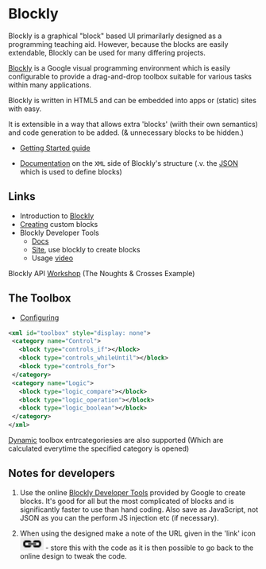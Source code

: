# Blockly

Blockly is a graphical "block" based UI primarilarly designed as a programming teaching aid. However, because the blocks are easily extendable, Blockly can be used for many
differing projects.

[Blockly](https://developers.google.com/blockly/guides/get-started/web) is a Google visual programming environment which is easily configurable to provide a drag-and-drop toolbox suitable for various tasks within many applications.

Blockly is written in HTML5 and can be embedded into apps or (static) sites with easy.

It is extensible in a way that allows extra 'blocks' (wiith their own semantics) and code generation to be added. (& unnecessary blocks to be hidden.)

 * [Getting Started guide](https://developers.google.com/blockly/guides/get-started/web)

 * [Documentation](blockly.xml-structure.md) on the `XML` side of Blockly's structure (.v. the [JSON](./json.md) which is used to define blocks)

## Links

 * Introduction to [Blockly](https://developers.google.com/blockly/guides/overview)
 * [Creating](https://developers.google.com/blockly/guides/create-custom-blocks/overview) custom blocks
 * Blockly Developer Tools
   * [Docs](https://developers.google.com/blockly/guides/create-custom-blocks/blockly-developer-tools)
   * [Site](https://blockly-demo.appspot.com/static/demos/blockfactory/index.html), use blockly to create blocks
   * Usage [video](https://www.youtube.com/watch?v=s2_xaEvcVI0)

Blockly API [Workshop](blockly.api-workshop.pptx) (The Noughts & Crosses Example)

## The Toolbox

 * [Configuring](https://developers.google.com/blockly/guides/configure/web/toolbox)

 ```xml
 <xml id="toolbox" style="display: none">
  <category name="Control">
    <block type="controls_if"></block>
    <block type="controls_whileUntil"></block>
    <block type="controls_for">
  </category>
  <category name="Logic">
    <block type="logic_compare"></block>
    <block type="logic_operation"></block>
    <block type="logic_boolean"></block>
  </category>
</xml>
 ```

 [Dynamic](https://developers.google.com/blockly/guides/configure/web/toolbox#dynamic_categories) toolbox entrcategoriesies are also supported (Which are calculated everytime the specified category is opened)


## Notes for developers

1. Use the online [Blockly Developer Tools](https://blockly-demo.appspot.com/static/demos/blockfactory/index.html) provided by Google to create blocks. It's good for all but the most complicated of blocks and is significantly faster to use
than hand coding. Also save as JavaScript, not JSON as you can the perform JS injection etc (if necessary). 

2. When using the designed make a note of the URL given in the 'link' icon ![](./blockly.link.jpg) - store this with the code as it is then possible to go back to the online design to tweak the code.

